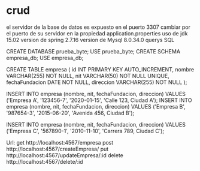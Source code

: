 # crud
el servidor de la base de datos es expuesto en el puerto 3307 cambiar por el puerto de su servidor en la propiedad application.properties
uso de jdk 15.02
version de spring 2.7.16
version de Mysql 8.0.34.0
querys SQL 

CREATE DATABASE prueba_byte;
USE prueba_byte;
CREATE SCHEMA empresa_db;
USE empresa_db;

CREATE TABLE empresa (
    id INT PRIMARY KEY AUTO_INCREMENT,
    nombre VARCHAR(255) NOT NULL,
    nit VARCHAR(50) NOT NULL UNIQUE,
    fechaFundacion DATE NOT NULL,
    direccion VARCHAR(255) NOT NULL
);

INSERT INTO empresa (nombre, nit, fechaFundacion, direccion)
VALUES ('Empresa A', '123456-7', '2020-01-15', 'Calle 123, Ciudad A');
INSERT INTO empresa (nombre, nit, fechaFundacion, direccion)
VALUES ('Empresa B', '987654-3', '2015-06-20', 'Avenida 456, Ciudad B');

INSERT INTO empresa (nombre, nit, fechaFundacion, direccion)
VALUES ('Empresa C', '567890-1', '2010-11-10', 'Carrera 789, Ciudad C');

Url: 
get http://localhost:4567/empresa
post http://localhost:4567/createEmpresa/
put http://localhost:4567/updateEmpresa/:id
delete http://localhost:4567/delete/:id
